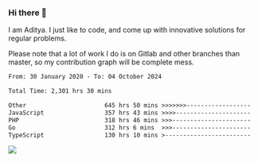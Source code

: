 ### Hi there 👋

I am Aditya. I just like to code, and come up with innovative solutions for regular problems.

Please note that a lot of work I do is on Gitlab and other branches than master, so my contribution graph will be complete mess.

<!--START_SECTION:waka-->

```txt
From: 30 January 2020 - To: 04 October 2024

Total Time: 2,301 hrs 30 mins

Other                      645 hrs 50 mins >>>>>>>------------------   28.06 %
JavaScript                 357 hrs 43 mins >>>>---------------------   15.54 %
PHP                        318 hrs 46 mins >>>----------------------   13.85 %
Go                         312 hrs 6 mins  >>>----------------------   13.56 %
TypeScript                 130 hrs 10 mins >------------------------   05.66 %
```

<!--END_SECTION:waka-->

![](https://komarev.com/ghpvc/?username=BrainBuzzer)

